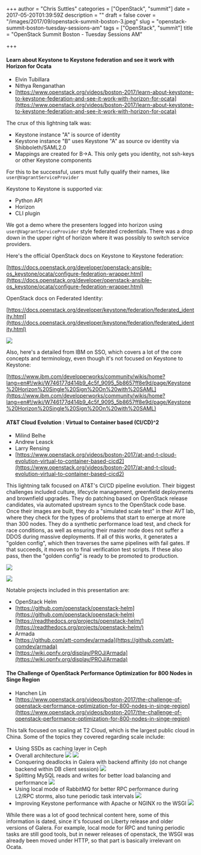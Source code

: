 +++
author = "Chris Suttles"
categories = ["OpenStack", "summit"]
date = 2017-05-20T01:39:59Z
description = ""
draft = false
cover = "/images/2017/09/openstack-summit-boston-3.jpeg"
slug = "openstack-summit-boston-tuesday-sessions-am"
tags = ["OpenStack", "summit"]
title = "OpenStack Summit Boston - Tuesday Sessions AM"

+++


#### Learn about Keystone to Keystone federation and see it work with Horizon for Ocata

- Elvin Tubillara
- Nithya Renganathan
- [https://www.openstack.org/videos/boston-2017/learn-about-keystone-to-keystone-federation-and-see-it-work-with-horizon-for-ocata](https://www.openstack.org/videos/boston-2017/learn-about-keystone-to-keystone-federation-and-see-it-work-with-horizon-for-ocata)

The crux of this lightning talk was:

* Keystone instance "A" is source of identity
* Keystone instance "B" uses Keystone "A" as source ov identity via Shibboleth/SAML2.0
* Mappings are created for B->A. This only gets you identity, not ssh-keys or other Keystone components

For this to be successful, users must fully qualify their names, like `user@VagrantServiceProvider`

Keystone to Keystone is supported via:

* Python API
* Horizon
* CLI plugin

We got a demo where the presenters logged into horizon using `user@VagrantServiceProvider` style federated credentials. There was a drop down in the upper right of horizon where it was possibly to switch service providers.

Here's the official OpenStack docs on Keystone to Keystone federation: 

[https://docs.openstack.org/developer/openstack-ansible-os_keystone/ocata/configure-federation-wrapper.html](https://docs.openstack.org/developer/openstack-ansible-os_keystone/ocata/configure-federation-wrapper.html)

OpenStack docs on Federated Identity:

[https://docs.openstack.org/developer/keystone/federation/federated_identity.html](https://docs.openstack.org/developer/keystone/federation/federated_identity.html)

![](/content/images/2017/05/Photo-May-09--11-35-44-AM.jpg)

Also, here's a detailed from IBM on SSO, which covers a lot of the core concepts and terminology, even though it's not focused on Keystone to Keystone:

[https://www.ibm.com/developerworks/community/wikis/home?lang=en#!/wiki/W746177d414b9_4c5f_9095_5b8657ff8e9d/page/Keystone%20Horizon%20Single%20Sign%20On%20with%20SAML](https://www.ibm.com/developerworks/community/wikis/home?lang=en#!/wiki/W746177d414b9_4c5f_9095_5b8657ff8e9d/page/Keystone%20Horizon%20Single%20Sign%20On%20with%20SAML)


#### AT&T Cloud Evolution : Virtual to Container based (CI/CD)^2

- Milind Belhe
- Andrew Leasck
- Larry Rensing
- [https://www.openstack.org/videos/boston-2017/at-and-t-cloud-evolution-virtual-to-container-based-cicd2](https://www.openstack.org/videos/boston-2017/at-and-t-cloud-evolution-virtual-to-container-based-cicd2)

This lightning talk focused on AT&T's CI/CD pipeline evolution. Their biggest challenges included culture, lifecycle management, greenfield deployments and brownfield upgrades. They do patching based on OpenStack release candidates, via automated upstream syncs to the OpenStack code base. Once their images are built, they do a "simulated scale test" in their AVT lab, where they check for the types of problems that start to emerge at more than 300 nodes. They do a synthetic performance load test, and check for race conditions, as well as ensuring their master node does not suffer a DDOS during massive deployments. If all of this works, it generates a "golden config", which then traverses the same pipelines with fail gates. If that succeeds, it moves on to final verification test scripts. If these also pass, then the "golden config" is ready to be promoted to production.

![](/content/images/2017/05/Photo-May-09--11-51-15-AM.jpg)

![](/content/images/2017/05/Photo-May-09--11-54-32-AM.jpg)

Notable projects included in this presentation are:

* OpenStack Helm
 * [https://github.com/openstack/openstack-helm](https://github.com/openstack/openstack-helm)
 * [https://readthedocs.org/projects/openstack-helm/](https://readthedocs.org/projects/openstack-helm/)
* Armada
 * [https://github.com/att-comdev/armada](https://github.com/att-comdev/armada)
 * [https://wiki.opnfv.org/display/PROJ/Armada](https://wiki.opnfv.org/display/PROJ/Armada)

#### The Challenge of OpenStack Performance Optimization for 800 Nodes in Singe Region

- Hanchen Lin
- [https://www.openstack.org/videos/boston-2017/the-challenge-of-openstack-performance-optimization-for-800-nodes-in-singe-region](https://www.openstack.org/videos/boston-2017/the-challenge-of-openstack-performance-optimization-for-800-nodes-in-singe-region)

This talk focused on scaling at T2 Cloud, which is the largest public cloud in China. Some of the topics they covered regarding scale include:

* Using SSDs as caching layer in Ceph
* Overall architecture
![](/content/images/2017/05/Photo-May-09--12-11-46-PM.jpg)
![](/content/images/2017/05/Photo-May-09--12-13-40-PM.jpg)
* Conquering deadlocks in Galera with backend affinity (do not change backend within DB client session)
![](/content/images/2017/05/Photo-May-09--12-16-58-PM.jpg)
* Splitting MySQL reads and writes for better load balancing and performance
![](/content/images/2017/05/Photo-May-09--12-18-49-PM.jpg)
* Using local mode of RabbitMQ for better RPC performance during L2/RPC storms, also tune periodic task intervals
![](/content/images/2017/05/Photo-May-09--12-31-50-PM.jpg)
* Improving Keystone performance with Apache or NGINX ro the WSGI
![](/content/images/2017/05/Photo-May-09--12-34-53-PM.jpg)

While there was a lot of good technical content here, some of this information is dated, since it's focused on Liberty release and older versions of Galera. For example, local mode for RPC and tuning periodic tasks are still good tools, but in newer releases of openstack, the WSGI was already been moved under HTTP, so that part is basically irrelevant on Ocata.

